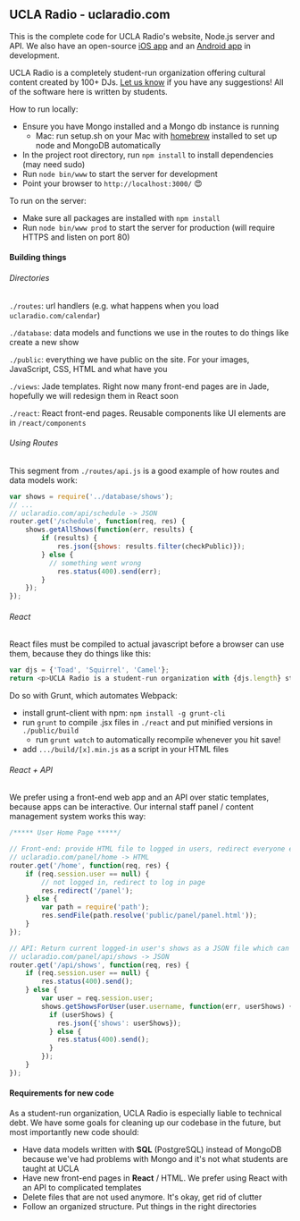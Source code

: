 ## UCLA Radio - uclaradio.com

This is the complete code for UCLA Radio's website, Node.js server and API. We also have an open-source [iOS app](https://github.com/uclaradio/uclaradio-iOS) and an [Android app](https://github.com/uclaradio/uclaradio-Android) in development.

UCLA Radio is a completely student-run organization offering cultural content created by 100+ DJs. [Let us know](mailto:radio.web@media.ucla.edu) if you have any suggestions! All of the software here is written by students.

How to run locally:
* Ensure you have Mongo installed and a Mongo db instance is running
  * Mac: run setup.sh on your Mac with [homebrew](http://brew.sh/) installed to set up node and MongoDB automatically
* In the project root directory, run `npm install` to install dependencies (may need sudo)
* Run `node bin/www` to start the server for development
* Point your browser to `http://localhost:3000/` :heart_eyes:
  
To run on the server:
* Make sure all packages are installed with `npm install`
* Run `node bin/www prod` to start the server for production (will require HTTPS and listen on port 80)


#### Building things

###### Directories

`./routes`: url handlers (e.g. what happens when you load `uclaradio.com/calendar`)

`./database`: data models and functions we use in the routes to do things like create a new show

`./public`: everything we have public on the site. For your images, JavaScript, CSS, HTML and what have you

`./views`: Jade templates. Right now many front-end pages are in Jade, hopefully we will redesign them in React soon

`./react`: React front-end pages. Reusable components like UI elements are in `/react/components`

###### Using Routes

This segment from `./routes/api.js` is a good example of how routes and data models work:
```javascript
var shows = require('../database/shows');
// ...
// uclaradio.com/api/schedule -> JSON
router.get('/schedule', function(req, res) {
	shows.getAllShows(function(err, results) {
		if (results) {
			res.json({shows: results.filter(checkPublic)});
		} else {
		  // something went wrong
			res.status(400).send(err);
		}
	});
});
```

###### React

React files must be compiled to actual javascript before a browser can use them, because they do things like this:
```javascript
var djs = {'Toad', 'Squirrel', 'Camel'};
return <p>UCLA Radio is a student-run organization with {djs.length} student DJs. </p>;
```

Do so with Grunt, which automates Webpack:
* install grunt-client with npm: `npm install -g grunt-cli`
* run `grunt` to compile .jsx files in `./react` and put minified versions in `./public/build`
  * run `grunt watch` to automatically recompile whenever you hit save!
* add `.../build/[x].min.js` as a script in your HTML files

###### React + API

We prefer using a front-end web app and an API over static templates, because apps can be interactive. Our internal staff panel / content management system works this way:

```javascript
/***** User Home Page *****/

// Front-end: provide HTML file to logged in users, redirect everyone else
// uclaradio.com/panel/home -> HTML
router.get('/home', function(req, res) {
	if (req.session.user == null) {
		// not logged in, redirect to log in page
		res.redirect('/panel');
	} else {
		var path = require('path');
		res.sendFile(path.resolve('public/panel/panel.html'));
	}
});

// API: Return current logged-in user's shows as a JSON file which can be parsed by React, or 400 error
// uclaradio.com/panel/api/shows -> JSON
router.get('/api/shows', function(req, res) {
	if (req.session.user == null) {
		res.status(400).send();
	} else {
		var user = req.session.user;
		shows.getShowsForUser(user.username, function(err, userShows) {
		  if (userShows) {
		    res.json({'shows': userShows});
		  } else {
		    res.status(400).send();
		  }
		});
	}
});
```


#### Requirements for new code

As a student-run organization, UCLA Radio is especially liable to technical debt. We have some goals for cleaning up our codebase in the future, but most importantly new code should:
* Have data models written with __SQL__ (PostgreSQL) instead of MongoDB because we've had problems with Mongo and it's not what students are taught at UCLA
* Have new front-end pages in __React__ / HTML. We prefer using React with an API to complicated templates
* Delete files that are not used anymore. It's okay, get rid of clutter
* Follow an organized structure. Put things in the right directories
